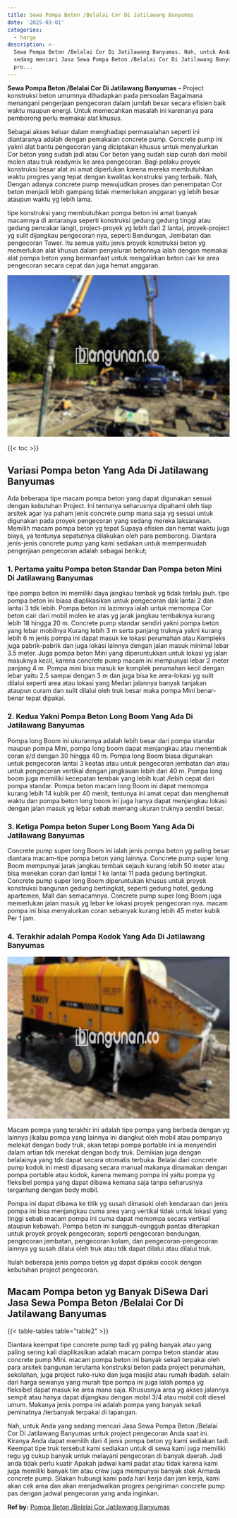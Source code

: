 ```yaml
---
title: Sewa Pompa Beton /Belalai Cor Di Jatilawang Banyumas
date: '2025-03-01'
categories:
  - harga
description: >-
  Sewa Pompa Beton /Belalai Cor Di Jatilawang Banyumas. Nah, untuk Anda yang
  sedang mencari Jasa Sewa Pompa Beton /Belalai Cor Di Jatilawang Banyumas untuk
  pro...
---
```


**Sewa Pompa Beton /Belalai Cor Di Jatilawang Banyumas** – Project konstruksi beton umumnya dihadapkan pada persoalan Bagaimana menangani pengerjaan pengecoran dalam jumlah besar secara efisien baik waktu maupun energi. Untuk memecahkan masalah ini karenanya para pemborong perlu memakai alat khusus.

Sebagai akses keluar dalam menghadapi permasalahan seperti ini diantaranya adalah dengan pemakaian concrete pump. Concrete pump ini yakni alat bantu pengecoran yang diciptakan khusus untuk menyalurkan Cor beton yang sudah jadi atau Cor beton yang sudah siap curah dari mobil molen atau truk readymix ke area pengecoran. Bagi pelaku proyek konstruksi besar alat ini amat diperlukan karena mereka membutuhkan waktu progres yang tepat dengan kwalitas konstruksi yang terbaik. Nah, Dengan adanya concrete pump mewujudkan proses dan penempatan Cor beton menjadi lebih gampang tidak memerlukan anggaran yg lebih besar ataupun waktu yg lebih lama.

tipe konstruksi yang membutuhkan pompa beton ini amat banyak macamnya di antaranya seperti konstruksi gedung gedung tinggi atau gedung pencakar langit, project-proyek yg lebih dari 2 lantai, proyek-project yg sulit dijangkau pengecoran nya, seperti Bendungan, Jembatan dan pengecoran Tower. Itu semua yaitu jenis proyek konstruksi beton yg memerlukan alat khusus dalam penyaluran betonnya ialah dengan memakai alat pompa beton yang bermanfaat untuk mengalirkan beton cair ke area pengecoran secara cepat dan juga hemat anggaran.

![Sewa Pompa Beton /Belalai Cor Di Jatilawang Banyumas](/images/sewa-concrete-pump-12.png)

{{< toc >}}

## Variasi Pompa beton Yang Ada Di Jatilawang Banyumas

Ada beberapa tipe macam pompa beton yang dapat digunakan sesuai dengan kebutuhan Project. Ini tentunya seharusnya dipahami oleh tiap arsitek agar iya paham jenis concrete pump mana saja yg sesuai untuk digunakan pada proyek pengecoran yang sedang mereka laksanakan. Memilih macam pompa beton yg tepat Supaya efisien dan hemat waktu juga biaya, ya tentunya sepatutnya dilakukan oleh para pemborong. Diantara jenis-jenis concrete pump yang kami sediakan untuk mempermudah pengerjaan pengecoran adalah sebagai berikut;

### 1\. Pertama yaitu Pompa beton Standar Dan Pompa beton Mini Di Jatilawang Banyumas

tipe pompa beton ini memiliki daya jangkau tembak yg tidak terlalu jauh. tipe pompa beton ini biasa diaplikasikan untuk pengecoran dak lantai 2 dan lantai 3 tdk lebih. Pompa beton ini lazimnya ialah untuk memompa Cor beton cair dari mobil molen ke atas yg jarak jangkau tembaknya kurang lebih 18 hingga 20 m. Concrete pump standar sendiri yakni pompa beton yang lebar mobilnya Kurang lebih 3 m serta panjang truknya yakni kurang lebih 6 m jenis pompa ini dapat masuk ke lokasi perumahan atau Kompleks juga pabrik-pabrik dan juga lokasi lainnya dengan jalan masuk minimal lebar 3.5 meter. Juga pompa beton Mini yang diperuntukkan untuk lokasi yg jalan masuknya kecil, karena concrete pump macam ini mempunyai lebar 2 meter panjang 4 m. Pompa mini bisa masuk ke komplek perumahan kecil dengan lebar yaitu 2.5 sampai dengan 3 m dan juga bisa ke area-lokasi yg sulit dilalui seperti area atau lokasi yang Medan jalannya banyak tanjakan ataupun curam dan sulit dilalui oleh truk besar maka pompa Mini benar-benar tepat dipakai.

### 2\. Kedua Yakni Pompa Beton Long Boom Yang Ada Di Jatilawang Banyumas

Pompa long Boom ini ukurannya adalah lebih besar dari pompa standar maupun pompa Mini, pompa long boom dapat menjangkau atau menembak coran s/d dengan 30 hingga 40 m. Pompa long Boom biasa digunakan untuk pengecoran lantai 3 keatas atau untuk pengecoran jembatan dan atau untuk pengecoran vertikal dengan jangkauan lebih dari 40 m. Pompa long boom juga memiliki kecepatan tembak yang lebih kuat /lebih cepat dari pompa standar. Pompa beton macam long Boom ini dapat memompa kurang lebih 14 kubik per 40 menit, tentunya ini amat cepat dan menghemat waktu dan pompa beton long boom ini juga hanya dapat menjangkau lokasi dengan jalan masuk yg lebar sebab memang ukuran truknya sendiri besar.

### 3\. Ketiga Pompa beton Super Long Boom Yang Ada Di Jatilawang Banyumas

Concrete pump super long Boom ini ialah jenis pompa beton yg paling besar diantara macam-tipe pompa beton yang lainnya. Concrete pump super long Boom mempunyai jarak jangkau tembak sejauh kurang lebih 50 meter atau bisa menekan coran dari lantai 1 ke lantai 11 pada gedung bertingkat. Concrete pump super long Boom diperuntukan khusus untuk proyek konstruksi bangunan gedung bertingkat, seperti gedung hotel, gedung apartemen, Mall dan semacamnya. Concrete pump super long Boom juga memerlukan jalan masuk yg lebar ke lokasi proyek pengecoran nya. macam pompa ini bisa menyalurkan coran sebanyak kurang lebih 45 meter kubik Per 1 jam.

### 4\. Terakhir adalah Pompa Kodok Yang Ada Di Jatilawang Banyumas

![Sewa Pompa Beton /Belalai Cor Di Jatilawang Banyumas](/images/sewa-concrete-pump-30.png)

Macam pompa yang terakhir ini adalah tipe pompa yang berbeda dengan yg lainnya jikalau pompa yang lainnya ini diangkut oleh mobil atau pompanya melekat dengan body truk, akan tetapi pompa portable ini ia menyendiri dalam artian tdk merekat dengan body truk. Demikian juga dengan belalainya yang tdk dapat secara otomatis terbuka. Belalai dari concrete pump kodok ini mesti dipasang secara manual makanya dinamakan dengan pompa portable atau kodok, karena memang pompa ini yaitu pompa yg fleksibel pompa yang dapat dibawa kemana saja tanpa seharusnya tergantung dengan body mobil.

Pompa ini dapat dibawa ke titik yg susah dimasuki oleh kendaraan dan jenis pompa ini bisa menjangkau cuma area yang vertikal tidak untuk lokasi yang tinggi sebab macam pompa ini cuma dapat memompa secara vertikal ataupun kebawah. Pompa beton ini sungguh-sungguh pantas diterapkan untuk proyek proyek pengecoran; seperti pengecoran bendungan, pengecoran jembatan, pengecoran kolam, dan pengecoran-pengecoran lainnya yg susah dilalui oleh truk atau tdk dapat dilalui atau dilalui truk.

Itulah beberapa jenis pompa beton yg dapat dipakai cocok dengan kebutuhan project pengecoran.

## Macam Pompa beton yg Banyak DiSewa Dari Jasa Sewa Pompa Beton /Belalai Cor Di Jatilawang Banyumas

{{< table-tables table="table2" >}}

Diantara keempat tipe concrete pump tadi yg paling banyak atau yang paling sering kali diaplikasikan adalah macam pompa beton standar atau concrete pump Mini. macam pompa beton ini banyak sekali terpakai oleh para arsitek bangunan terutama konstruksi beton pada project perumahan, sekolahan, juga project ruko-ruko dan juga masjid atau rumah ibadah. selain dari harga sewanya yang murah tipe pompa ini juga ialah pompa yg fleksibel dapat masuk ke area mana saja. Khususnya area yg akses jalannya sempit atau hanya dapat dijangkau dengan mobil 3/4 atau mobil colt diesel umum. Makanya jenis pompa ini adalah pompa yang banyak sekali peminatnya /terbanyak terpakai di lapangan.

Nah, untuk Anda yang sedang mencari Jasa Sewa Pompa Beton /Belalai Cor Di Jatilawang Banyumas untuk project pengecoran Anda saat ini. Kiranya Anda dapat memilih dari 4 jenis pompa beton yg kami sediakan tadi. Keempat tipe truk tersebut kami sediakan untuk di sewa kami juga memiliki regu yg cukup banyak untuk melayani pengecoran di banyak daerah. Jadi anda tidak perlu kuatir Apakah jadwal kami padat atau tidak karena kami juga memiliki banyak tim atau crew juga mempunyai banyak stok Armada concrete pump. Silakan hubungi kami pada hari kerja dan jam kerja, kami akan cek area dan akan menjadwalkan progres pengiriman concrete pump pas dengan jadwal pengecoran yang anda inginkan.

**Ref by:** [Pompa Beton /Belalai Cor Jatilawang Banyumas](https://id.wikipedia.org/wiki/Pompa)
